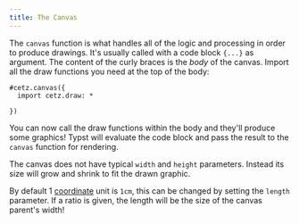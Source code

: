 ```yaml
---
title: The Canvas
---
```


The `canvas` function is what handles all of the logic and processing in order to produce drawings. It's usually called with a code block `{...}` as argument. The content of the curly braces is the *body* of the canvas. Import all the draw functions you need at the top of the body:
```typ
#cetz.canvas({
  import cetz.draw: *
  
})
```
You can now call the draw functions within the body and they'll produce some graphics! Typst will evaluate the code block and pass the result to the `canvas` function for rendering.

The canvas does not have typical `width` and `height` parameters. Instead its size will grow and shrink to fit the drawn graphic.

By default 1 [coordinate](/basics/coordinate-systems) unit is `1cm`, this can be changed by setting the `length` parameter. If a ratio is given, the length will be the size of the canvas parent's width!

